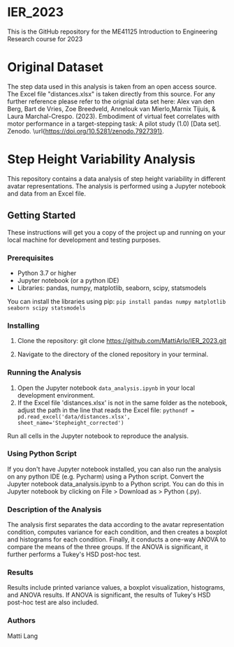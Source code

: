 # IER_2023
This is the GitHub repository for the ME41125 Introduction to Engineering Research course for 2023

# Original Dataset

The step data used in this analysis is taken from an open access source. The Excel file "distances.xlsx" is taken directly from this source. For any further reference please refer to the orignial data set here: Alex van den Berg, Bart de Vries, Zoe Breedveld, Annelouk van Mierlo,Marnix Tijuis, \& Laura Marchal-Crespo. (2023). Embodiment of virtual feet correlates with motor performance in a target-stepping task: A pilot study (1.0) [Data set]. Zenodo. \url{https://doi.org/10.5281/zenodo.7927391}.


# Step Height Variability Analysis

This repository contains a data analysis of step height variability in different avatar representations. The analysis is performed using a Jupyter notebook and data from an Excel file. 

## Getting Started

These instructions will get you a copy of the project up and running on your local machine for development and testing purposes. 

### Prerequisites

- Python 3.7 or higher
- Jupyter notebook (or a python IDE)
- Libraries: pandas, numpy, matplotlib, seaborn, scipy, statsmodels

You can install the libraries using pip:
``` pip install pandas numpy matplotlib seaborn scipy statsmodels ``` 


### Installing

1. Clone the repository:
git clone https://github.com/MattiArlo/IER_2023.git

2. Navigate to the directory of the cloned repository in your terminal.

### Running the Analysis

1. Open the Jupyter notebook `data_analysis.ipynb` in your local development environment.
2. If the Excel file 'distances.xlsx' is not in the same folder as the notebook, adjust the path in the line that reads the Excel file:
```pythondf = pd.read_excel('data/distances.xlsx', sheet_name='Stepheight_corrected') ```

Run all cells in the Jupyter notebook to reproduce the analysis.

### Using Python Script
If you don't have Jupyter notebook installed, you can also run the analysis on any python IDE (e.g. Pycharm) using a Python script.
Convert the Jupyter notebook data_analysis.ipynb to a Python script. You can do this in Jupyter notebook by clicking on File > Download as > Python (.py). 

### Description of the Analysis

The analysis first separates the data according to the avatar representation condition, computes variance for each condition, and then creates a boxplot and histograms for each condition. Finally, it conducts a one-way ANOVA to compare the means of the three groups. If the ANOVA is significant, it further performs a Tukey's HSD post-hoc test.

### Results
Results include printed variance values, a boxplot visualization, histograms, and ANOVA results. If ANOVA is significant, the results of Tukey's HSD post-hoc test are also included.

### Authors

Matti Lang
